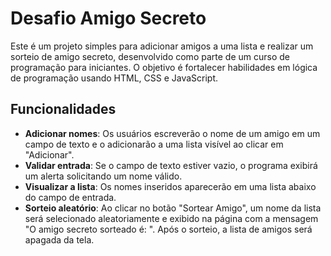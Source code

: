 # Desafio Amigo Secreto

Este é um projeto simples para adicionar amigos a uma lista e realizar um sorteio de amigo secreto, desenvolvido como parte de um curso de programação para iniciantes. O objetivo é fortalecer habilidades em lógica de programação usando HTML, CSS e JavaScript.

## Funcionalidades

- **Adicionar nomes**: Os usuários escreverão o nome de um amigo em um campo de texto e o adicionarão a uma lista visível ao clicar em "Adicionar".
- **Validar entrada**: Se o campo de texto estiver vazio, o programa exibirá um alerta solicitando um nome válido.
- **Visualizar a lista**: Os nomes inseridos aparecerão em uma lista abaixo do campo de entrada.
- **Sorteio aleatório**: Ao clicar no botão "Sortear Amigo", um nome da lista será selecionado aleatoriamente e exibido na página com a mensagem "O amigo secreto sorteado é: ". Após o sorteio, a lista de amigos será apagada da tela.
